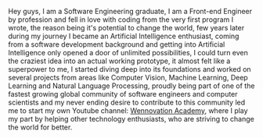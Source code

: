 <p> Hey guys, I am a Software Engineering graduate, I am a Front-end Engineer by profession and fell in love with coding from the very first program I wrote, the reason being it's potential to change the world, few years later during my journey I became an Artificial Intelligence enthusiast, coming from a software development background and getting into Artificial Intelligence only opened a door of unlimited possibilities, I could turn even the craziest idea into an actual working prototype, it almost felt like a superpower to me, I started diving deep into its foundations and worked on several projects from areas like Computer Vision, Machine Learning, Deep Learning and Natural Language Processing, proudly being part of one of the fastest growing global community of software engineers and computer scientists and my never ending desire to contribute to this community led me to start my own Youtube channel: <a href="https://www.youtube.com/c/WennovationAcademy">Wennovation Academy</a>, where I play my part by helping other technology enthusiasts, who are striving to change the world for better.</p>


<!--
**aliabbas101/aliabbas101** is a ✨ _special_ ✨ repository because its `README.md` (this file) appears on your GitHub profile.



Here are some ideas to get you started:

- 🔭 I’m currently working on ...
- 🌱 I’m currently learning ...
- 👯 I’m looking to collaborate on ...
- 🤔 I’m looking for help with ...
- 💬 Ask me about ...
- 📫 How to reach me: ...
- 😄 Pronouns: ...
- ⚡ Fun fact: ...
-->
